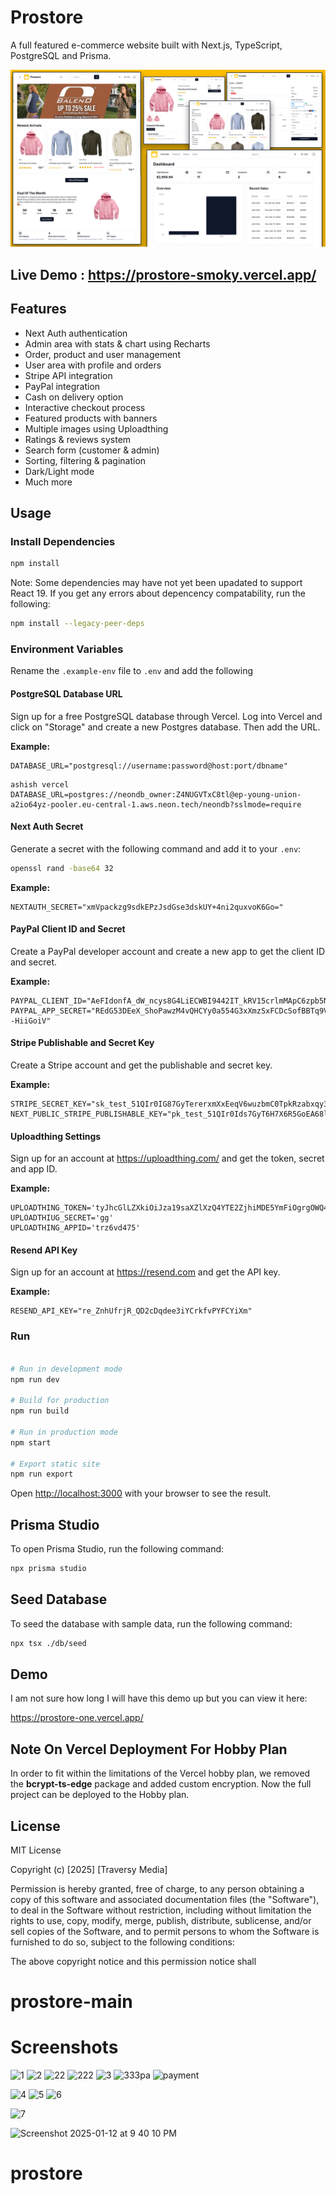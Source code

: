 


# Prostore

A full featured e-commerce website built with Next.js, TypeScript, PostgreSQL and Prisma.

<img src="/public/images/screen.png" alt="Next.js Ecommerce" />


## Live Demo :  https://prostore-smoky.vercel.app/ 


## Features

- Next Auth authentication
- Admin area with stats & chart using Recharts
- Order, product and user management
- User area with profile and orders
- Stripe API integration
- PayPal integration
- Cash on delivery option
- Interactive checkout process
- Featured products with banners
- Multiple images using Uploadthing
- Ratings & reviews system
- Search form (customer & admin)
- Sorting, filtering & pagination
- Dark/Light mode
- Much more

## Usage

### Install Dependencies

```bash
npm install
```

Note: Some dependencies may have not yet been upadated to support React 19. If you get any errors about depencency compatability, run the following:

```bash
npm install --legacy-peer-deps
```

### Environment Variables

Rename the `.example-env` file to `.env` and add the following

#### PostgreSQL Database URL

Sign up for a free PostgreSQL database through Vercel. Log into Vercel and click on "Storage" and create a new Postgres database. Then add the URL.

**Example:**

```
DATABASE_URL="postgresql://username:password@host:port/dbname"
```
```
ashish vercel
DATABASE_URL=postgres://neondb_owner:Z4NUGVTxC8tl@ep-young-union-a2io64yz-pooler.eu-central-1.aws.neon.tech/neondb?sslmode=require
``` 


#### Next Auth Secret

Generate a secret with the following command and add it to your `.env`:

```bash
openssl rand -base64 32
```

**Example:**

```
NEXTAUTH_SECRET="xmVpackzg9sdkEPzJsdGse3dskUY+4ni2quxvoK6Go="
```

#### PayPal Client ID and Secret

Create a PayPal developer account and create a new app to get the client ID and secret.

**Example:**

```
PAYPAL_CLIENT_ID="AeFIdonfA_dW_ncys8G4LiECWBI9442IT_kRV15crlmMApC6zpb5Nsd7zlxj7UWJ5FRZtx"
PAYPAL_APP_SECRET="REdG53DEeX_ShoPawzM4vQHCYy0a554G3xXmzSxFCDcSofBBTq9VRqjs6xsNVBcbjqz--HiiGoiV"
```

#### Stripe Publishable and Secret Key

Create a Stripe account and get the publishable and secret key.

**Example:**

```
STRIPE_SECRET_KEY="sk_test_51QIr0IG87GyTererxmXxEeqV6wuzbmC0TpkRzabxqy3P4BpzpzDqnQaC1lZhmYg6IfNarnvpnbjjw5dsBq4afd0FXkeDriR"
NEXT_PUBLIC_STRIPE_PUBLISHABLE_KEY="pk_test_51QIr0Ids7GyT6H7X6R5GoEA68lYDcbcC94VU0U02SMkrrrYZT2CgSMZ1h22udb5Rg1AuonXyjmAQZESLLj100W3VGVwze"
```

#### Uploadthing Settings

Sign up for an account at https://uploadthing.com/ and get the token, secret and app ID.

**Example:**

```
UPLOADTHING_TOKEN='tyJhcGlLZXkiOiJza19saXZlXzQ4YTE2ZjhiMDE5YmFiOgrgOWQ4MmYxMGQxZGU2NTM3YzlkZGI3YjNiZDk3MmRhNGZmNGMwMmJlOWI2Y2Q0N2UiLCJhcHBJZCI6InRyejZ2NHczNzUiLCJyZWdpb25zIjpbInNlYTEiXX0='
UPLOADTHIUG_SECRET='gg'
UPLOADTHING_APPID='trz6vd475'
```

#### Resend API Key

Sign up for an account at https://resend.com  and get the API key.

**Example:**

```
RESEND_API_KEY="re_ZnhUfrjR_QD2cDqdee3iYCrkfvPYFCYiXm"
```

### Run

```bash

# Run in development mode
npm run dev

# Build for production
npm run build

# Run in production mode
npm start

# Export static site
npm run export
```

Open [http://localhost:3000](http://localhost:3000) with your browser to see the result.

## Prisma Studio

To open Prisma Studio, run the following command:

```bash
npx prisma studio
```

## Seed Database

To seed the database with sample data, run the following command:

```bash
npx tsx ./db/seed
```

## Demo

I am not sure how long I will have this demo up but you can view it here:

https://prostore-one.vercel.app/

## Note On Vercel Deployment For Hobby Plan

In order to fit within the limitations of the Vercel hobby plan, we removed the **bcrypt-ts-edge** package and added custom encryption. Now the full project can be deployed to the Hobby plan.

## License

MIT License

Copyright (c) [2025] [Traversy Media]

Permission is hereby granted, free of charge, to any person obtaining a copy
of this software and associated documentation files (the "Software"), to deal
in the Software without restriction, including without limitation the rights
to use, copy, modify, merge, publish, distribute, sublicense, and/or sell
copies of the Software, and to permit persons to whom the Software is
furnished to do so, subject to the following conditions:

The above copyright notice and this permission notice shall
# prostore-main





# Screenshots
![1](https://github.com/user-attachments/assets/55618409-5423-4454-8bff-cd2cdb88009c)
![2](https://github.com/user-attachments/assets/4989b141-52bb-431f-a480-0194799711aa)
![22](https://github.com/user-attachments/assets/4648c23d-c975-4a84-ad54-29eef1752f7e)
![222](https://github.com/user-attachments/assets/7c48187a-a4ef-41aa-8e72-80bfac85ce99)
![3](https://github.com/user-attachments/assets/1161d087-9fc2-47e6-a86d-8ddd79a7b7a3)
![333](https://github.com/user-attachments/assets/871111dc-f311-4dbd-b1bd-36be2ed429dc)pa
![payment](https://github.com/user-attachments/assets/a16a76b3-b4b2-4656-b5ef-39638eb9c698)

![4](https://github.com/user-attachments/assets/732d355d-df4e-463a-94b2-417f515a97d1)
![5](https://github.com/user-attachments/assets/1f80b908-7e41-4605-bdd2-034d61c3b458)
![6](https://github.com/user-attachments/assets/d4241a7c-75d3-4e6f-ada4-87ff058b1b5c)

![7](https://github.com/user-attachments/assets/51c12a6e-09e9-44d9-93d2-7a01b090c05e)

![Screenshot 2025-01-12 at 9 40 10 PM](https://github.com/user-attachments/assets/1b9fac5a-37e0-4edb-963d-d4a687d70cb1)



# prostore
